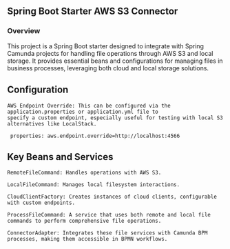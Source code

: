 ## Spring Boot Starter AWS S3 Connector

### Overview

This project is a Spring Boot starter designed to integrate with Spring Camunda projects for handling file operations through AWS S3 and local storage.
It provides essential beans and configurations for managing files in business processes, leveraging both cloud and local storage solutions.

## Configuration


    AWS Endpoint Override: This can be configured via the application.properties or application.yml file to 
    specify a custom endpoint, especially useful for testing with local S3 alternatives like LocalStack.

     properties: aws.endpoint.override=http://localhost:4566

## Key Beans and Services

    RemoteFileCommand: Handles operations with AWS S3.

    LocalFileCommand: Manages local filesystem interactions.

    CloudClientFactory: Creates instances of cloud clients, configurable with custom endpoints.

    ProcessFileCommand: A service that uses both remote and local file commands to perform comprehensive file operations.

    ConnectorAdapter: Integrates these file services with Camunda BPM processes, making them accessible in BPMN workflows.